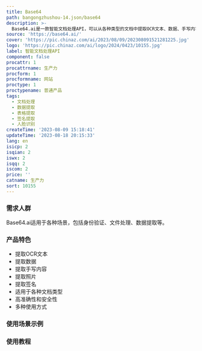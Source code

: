 ```yaml
---
title: Base64
path: bangongzhushou-14.json/base64
description: >-
  Base64.ai是一款智能文档处理API，可以从各种类型的文档中提取OCR文本、数据、手写内容、照片和签名。它适用于各种文档类型，包括身份证、驾驶证、护照、签证、收据、发票、表格等。它提供高准确性和安全性，并可通过API、RPA系统、扫描仪、网页和移动应用等多种方式使用。
source: 'https://base64.ai/'
cover: 'https://pic.chinaz.com/ai/2023/08/09/202308091521281225.jpg'
logo: 'https://pic.chinaz.com/ai/logo/2024/0423/10155.jpg'
label: 智能文档处理API
component: false
procattr: 1
procattrname: 生产力
procform: 1
procformname: 网站
proctype: 1
proctypename: 普通产品
tags:
  - 文档处理
  - 数据提取
  - 表格提取
  - 签名提取
  - 人脸识别
createTime: '2023-08-09 15:18:41'
updateTime: '2023-08-18 20:15:33'
lang: en
isicp: 2
isqian: 2
iswx: 2
isqq: 2
iscom: 2
price: ''
catname: 生产力
sort: 10155
---
```




### 需求人群
Base64.ai适用于各种场景，包括身份验证、文件处理、数据提取等。

### 产品特色
- 提取OCR文本
- 提取数据
- 提取手写内容
- 提取照片
- 提取签名
- 适用于各种文档类型
- 高准确性和安全性
- 多种使用方式

### 使用场景示例


### 使用教程


  
